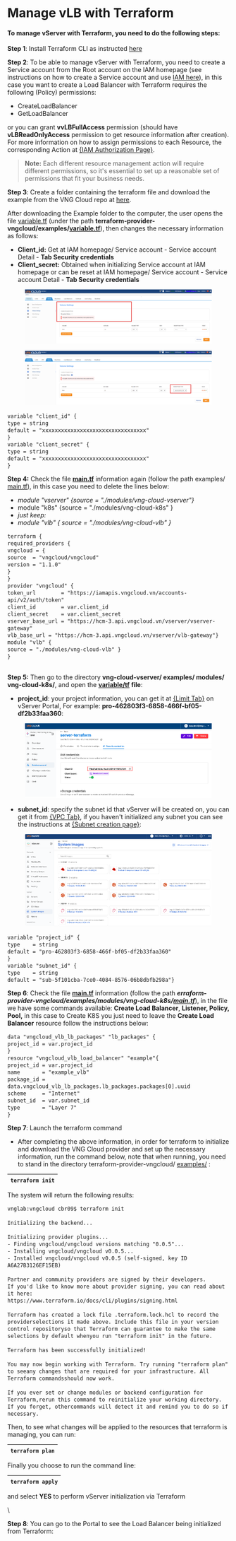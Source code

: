 # Manage vLB with Terraform

#### **To manage vServer with Terraform, you need to do the following steps:** <a href="#managevlbwithterraform-tomanagevserverwithterraform-youneedtodothefollowingsteps" id="managevlbwithterraform-tomanagevserverwithterraform-youneedtodothefollowingsteps"></a>

**Step 1**: Install Terraform CLI as instructed [here](install-terraform.md)

**Step 2**: To be able to manage vServer with Terraform, you need to create a Service account from the Root account on the IAM homepage (see instructions on how to create a Service account and use [IAM here](../../../identity-and-access-management-iam.md)), in this case you want to create a Load Balancer with Terraform requires the following (Policy) permissions:

* CreateLoadBalancer
* GetLoadBalancer

or you can grant **vvLBFullAccess** permission (should have **vLBReadOnlyAccess** permission to get resource information after creation). For more information on how to assign permissions to each Resource, the corresponding Action at  [{IAM Authorization Page}](../identity-and-access-management-iam-for-vserver/actions-resources-and-required-conditions-for-vserver-access-decentralization.md).

> **Note:** Each different resource management action will require different permissions, so it's essential to set up a reasonable set of permissions that fit your business needs.

**Step 3**: Create a folder containing the terraform file and download the example from the VNG Cloud repo at [here](https://github.com/vngcloud/terraform-provider-vngcloud/tree/main/examples).

After downloading the Example folder to the computer, the user opens the file [variable.tf](https://github.com/vngcloud/terraform-provider-vngcloud/blob/main/examples/variable.tf) (under the path **terraform-provider-vngcloud/examples/**[**variable.tf**](http://variable.tf/)), then changes the necessary information as follows:

* **Client\_id:** Get at IAM homepage/ Service account - Service account Detail - **Tab Security credentials**
* **Client\_secret:** Obtained when initializing Service account at IAM homepage or can be reset at IAM homepage/ Service account - Service account Detail - **Tab Security credentials**

<figure><img src="../../../.gitbook/assets/image (1).png" alt=""><figcaption></figcaption></figure>

<figure><img src="../../../.gitbook/assets/image (1) (1).png" alt=""><figcaption></figcaption></figure>

```
variable "client_id" {  
type = string  
default = "xxxxxxxxxxxxxxxxxxxxxxxxxxxxxxxxx"
}
variable "client_secret" {  
type = string  
default = "xxxxxxxxxxxxxxxxxxxxxxxxxxxxxxxxx"
}
```

**Step 4:** Check the file [**main.tf**](https://github.com/vngcloud/terraform-provider-vngcloud/blob/main/examples/main.tf) information again (follow the path  examples/ [main.tf](http://main.tf/)), in this case you need to delete the lines below:

* _module "vserver" {source = "./modules/vng-cloud-vserver"}_
* module "k8s" {source = "./modules/vng-cloud-k8s" }
* _just keep:_
* _module "vlb" { source = "./modules/vng-cloud-vlb" }_

```
terraform {  
required_providers {    
vngcloud = {      
source  = "vngcloud/vngcloud"      
version = "1.1.0"    
}
} 
provider "vngcloud" {  
token_url        = "https://iamapis.vngcloud.vn/accounts-api/v2/auth/token"  
client_id        = var.client_id  
client_secret    = var.client_secret  
vserver_base_url = "https://hcm-3.api.vngcloud.vn/vserver/vserver-gateway"  
vlb_base_url = "https://hcm-3.api.vngcloud.vn/vserver/vlb-gateway"}
module "vlb" {  
source = "./modules/vng-cloud-vlb" }
}
```

\
**Step 5:** Then go to the directory **vng-cloud-vserver/ examples/ modules/ vng-cloud-k8s/**, and open the [**variable/tf**](https://github.com/vngcloud/terraform-provider-vngcloud/tree/main/examples/modules/vng-cloud-vlb) **file**:&#x20;

* **project\_id**: your project information, you can get it at [{Limit Tab}](https://hcm-3.console.vngcloud.vn/vserver/limit) on vServer Portal, For example: **pro-462803f3-6858-466f-bf05-df2b33faa360**:



<figure><img src="../../../.gitbook/assets/image (2).png" alt=""><figcaption></figcaption></figure>

* **subnet\_id**: specify the subnet id that vServer will be created on, you can get it from [{VPC Tab}](https://hcm-3.console.vngcloud.vn/vserver/network/vpc), if you haven't initialized any subnet you can see the instructions at [{Subnet creation page}](https://docs.vngcloud.vn/pages/viewpage.action?pageId=49648039):

<figure><img src="../../../.gitbook/assets/image (3).png" alt=""><figcaption></figcaption></figure>

```
variable "project_id" {  
type    = string  
default = "pro-462803f3-6858-466f-bf05-df2b33faa360"
}
variable "subnet_id" {  
type    = string  
default = "sub-5f101cba-7ce0-4084-8576-06b8dbfb298a"}
```

**Step 6**: Check the file [**main.tf**](https://github.com/vngcloud/terraform-provider-vngcloud/blob/main/examples/modules/vng-cloud-vlb/main.tf) information (follow the path _**erraform-provider-vngcloud/examples/modules/vng-cloud-k8s/**_[_**main.tf**_](http://main.tf/)), in the file we have some commands available: **Create Load Balancer**, **Listener, Policy, Pool,** in this case to Create K8S you just need to leave the **Create Load Balancer** resource follow the instructions below:

```
data "vngcloud_vlb_lb_packages" "lb_packages" {  
project_id = var.project_id
} 
resource "vngcloud_vlb_load_balancer" "example"{  
project_id = var.project_id  
name       = "example_vlb"  
package_id =  data.vngcloud_vlb_lb_packages.lb_packages.packages[0].uuid  
scheme     = "Internet"  
subnet_id  = var.subnet_id  
type       = "Layer 7"
}
```



**Step 7**: Launch the terraform command

* After completing the above information, in order for terraform to initialize and download the VNG Cloud provider and set up the necessary information, run the command below, note that when running, you need to stand in the directory terraform-provider-vngcloud/ [examples/](https://github.com/vngcloud/terraform-provider-vngcloud/tree/main/examples) :

| `terraform init` |
| ---------------- |

The system will return the following results:

```
vnglab:vngcloud cbr09$ terraform init 

Initializing the backend... 

Initializing provider plugins...
- Finding vngcloud/vngcloud versions matching "0.0.5"...
- Installing vngcloud/vngcloud v0.0.5...
- Installed vngcloud/vngcloud v0.0.5 (self-signed, key ID A6A27B3126EF15EB) 

Partner and community providers are signed by their developers.
If you'd like to know more about provider signing, you can read about it here:
https://www.terraform.io/docs/cli/plugins/signing.html 

Terraform has created a lock file .terraform.lock.hcl to record the providerselections it made above. Include this file in your version control repositoryso that Terraform can guarantee to make the same selections by default whenyou run "terraform init" in the future. 

Terraform has been successfully initialized! 

You may now begin working with Terraform. Try running "terraform plan" to seeany changes that are required for your infrastructure. All Terraform commandsshould now work. 

If you ever set or change modules or backend configuration for Terraform,rerun this command to reinitialize your working directory. If you forget, othercommands will detect it and remind you to do so if necessary.
```

Then, to see what changes will be applied to the resources that terraform is managing, you can run:

| `terraform plan` |
| ---------------- |

Finally you choose to run the command line:

| `terraform apply` |
| ----------------- |

and select **YES** to perform vServer initialization via Terraform

\


**Step 8**: You can go to the Portal to see the Load Balancer being initialized from Terraform:
